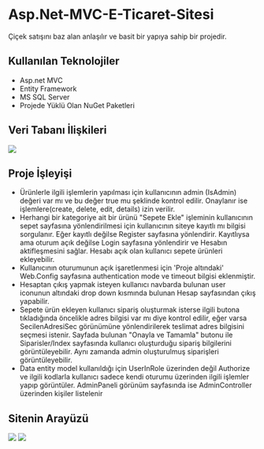 # Asp.Net-MVC-E-Ticaret-Sitesi

Çiçek satışını baz alan anlaşılır ve basit bir yapıya sahip bir projedir.

## Kullanılan Teknolojiler

- Asp.net MVC
- Entity Framework
- MS SQL Server
- Projede Yüklü Olan NuGet Paketleri

## Veri Tabanı İlişkileri
<img src="https://media.discordapp.net/attachments/1185269586086608966/1189343222015733801/image.png?ex=663221f1&is=6630d071&hm=a186e625be28112e3d132e1fa12cb7bb7b0ee2d2eb6b6530d56b8a360a83b5e2&=&format=webp&quality=lossless&width=1115&height=676">
</img>

## Proje İşleyişi
- Ürünlerle ilgili işlemlerin yapılması için kullanıcının admin (IsAdmin) değeri var mı ve bu 
değer true mu şeklinde kontrol edilir. Onaylanır ise işlemlere(create, delete, edit, details) izin 
verilir.
- Herhangi bir kategoriye ait bir ürünü "Sepete Ekle" işleminin kullanıcının sepet sayfasına 
yönlendirilmesi için kullanıcının siteye kayıtlı mı bilgisi sorgulanır.
Eğer kayıtlı değilse Register sayfasına yönlendirir. Kayıtlıysa ama oturum açık değilse Login 
sayfasına yönlendirir ve Hesabın aktifleşmesini sağlar. 
Hesabı açık olan kullanıcı sepete ürünleri ekleyebilir.
- Kullanıcının oturumunun açık işaretlenmesi için 'Proje altındaki' Web.Config sayfasına 
authentication mode ve timeout bilgisi eklenmiştir.
- Hesaptan çıkış yapmak isteyen kullanıcı navbarda bulunan user iconunun altındaki drop down 
kısmında bulunan Hesap sayfasından çıkış yapabilir.
- Sepete ürün ekleyen kullanıcı sipariş oluşturmak isterse ilgili butona tıkladığında öncelikle 
adres bilgisi var mı diye kontrol edilir, eğer varsa SecilenAdresiSec görünümüne 
yönlendirilerek teslimat adres bilgisini seçmesi istenir. Sayfada bulunan "Onayla ve Tamamla" 
butonu ile Siparisler/Index sayfasında kullanıcı oluşturduğu sipariş bilgilerini görüntüleyebilir.
Aynı zamanda admin oluşturulmuş siparişleri görüntüleyebilir.
- Data entity model kullanıldığı için UserInRole üzerinden değil Authorize ve ilgili kodlarla 
kullanıcı sadece kendi oturumu üzerinden ilgili işlemler yapıp görüntüler.
AdminPaneli görünüm sayfasında ise AdminController üzerinden kişiler listelenir

## Sitenin Arayüzü
<img src="https://media.discordapp.net/attachments/1185269586086608966/1189344138303373412/image.png?ex=663222cb&is=6630d14b&hm=76f308c167d49e6af1183dbbfef00f9db64b5adc6fec712f25ac8af489555ebd&=&format=webp&quality=lossless&width=1440&height=673">
</img>
<img src="https://cdn.discordapp.com/attachments/1185269586086608966/1189344344965124126/image.png?ex=663222fc&is=6630d17c&hm=b11be8552fc71e0ca238e0360ec0be126bd88dce5f3d33a5eb28b5d685628e7b&">
</img>


